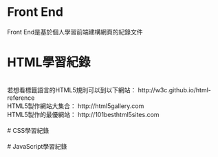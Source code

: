# Front End
Front End是基於個人學習前端建構網頁的紀錄文件

# HTML學習紀錄
<br/>
若想看標籤語言的HTML5規則可以到以下網站：
http://w3c.github.io/html-reference
<br/>
HTML5製作網站大集合：
http://html5gallery.com
<br/>
HTML5製作的最優網站：
http://101besthtml5sites.com
<br/>
<br/>
# CSS學習紀錄
<br/>
<br/>
# JavaScript學習紀錄